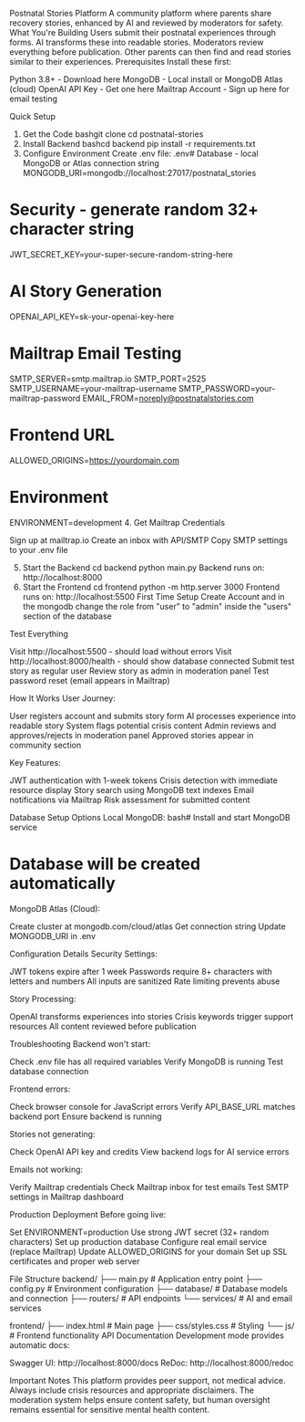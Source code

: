 Postnatal Stories Platform
A community platform where parents share recovery stories, enhanced by AI and reviewed by moderators for safety.
What You're Building
Users submit their postnatal experiences through forms. AI transforms these into readable stories. Moderators review everything before publication. Other parents can then find and read stories similar to their experiences.
Prerequisites
Install these first:

Python 3.8+ - Download here
MongoDB - Local install or MongoDB Atlas (cloud)
OpenAI API Key - Get one here
Mailtrap Account - Sign up here for email testing

Quick Setup
1. Get the Code
bashgit clone <your-repo-url>
cd postnatal-stories
2. Install Backend
bashcd backend
pip install -r requirements.txt
3. Configure Environment
Create .env file:
.env# 
Database - local MongoDB or Atlas connection string
MONGODB_URI=mongodb://localhost:27017/postnatal_stories

# Security - generate random 32+ character string
JWT_SECRET_KEY=your-super-secure-random-string-here

# AI Story Generation
OPENAI_API_KEY=sk-your-openai-key-here

# Mailtrap Email Testing
SMTP_SERVER=smtp.mailtrap.io
SMTP_PORT=2525
SMTP_USERNAME=your-mailtrap-username
SMTP_PASSWORD=your-mailtrap-password
EMAIL_FROM=noreply@postnatalstories.com

# Frontend URL
ALLOWED_ORIGINS=https://yourdomain.com

# Environment
ENVIRONMENT=development
4. Get Mailtrap Credentials

Sign up at mailtrap.io
Create an inbox with API/SMTP
Copy SMTP settings to your .env file

5. Start the Backend
cd backend
python main.py
Backend runs on: http://localhost:8000
6. Start the Frontend
cd frontend
python -m http.server 3000
Frontend runs on: http://localhost:5500
First Time Setup
Create Account and in the mongodb change the role from "user" to "admin" inside the "users" section of the database

Test Everything

Visit http://localhost:5500 - should load without errors
Visit http://localhost:8000/health - should show database connected
Submit test story as regular user
Review story as admin in moderation panel
Test password reset (email appears in Mailtrap)

How It Works
User Journey:

User registers account and submits story form
AI processes experience into readable story
System flags potential crisis content
Admin reviews and approves/rejects in moderation panel
Approved stories appear in community section

Key Features:

JWT authentication with 1-week tokens
Crisis detection with immediate resource display
Story search using MongoDB text indexes
Email notifications via Mailtrap
Risk assessment for submitted content

Database Setup Options
Local MongoDB:
bash# Install and start MongoDB service
# Database will be created automatically
MongoDB Atlas (Cloud):

Create cluster at mongodb.com/cloud/atlas
Get connection string
Update MONGODB_URI in .env

Configuration Details
Security Settings:

JWT tokens expire after 1 week
Passwords require 8+ characters with letters and numbers
All inputs are sanitized
Rate limiting prevents abuse

Story Processing:

OpenAI transforms experiences into stories
Crisis keywords trigger support resources
All content reviewed before publication

Troubleshooting
Backend won't start:

Check .env file has all required variables
Verify MongoDB is running
Test database connection

Frontend errors:

Check browser console for JavaScript errors
Verify API_BASE_URL matches backend port
Ensure backend is running

Stories not generating:

Check OpenAI API key and credits
View backend logs for AI service errors

Emails not working:

Verify Mailtrap credentials
Check Mailtrap inbox for test emails
Test SMTP settings in Mailtrap dashboard

Production Deployment
Before going live:

Set ENVIRONMENT=production
Use strong JWT secret (32+ random characters)
Set up production database
Configure real email service (replace Mailtrap)
Update ALLOWED_ORIGINS for your domain
Set up SSL certificates and proper web server

File Structure
backend/
  ├── main.py              # Application entry point
  ├── config.py            # Environment configuration
  ├── database/            # Database models and connection
  ├── routers/             # API endpoints
  └── services/            # AI and email services

frontend/
  ├── index.html           # Main page
  ├── css/styles.css       # Styling
  └── js/                  # Frontend functionality
API Documentation
Development mode provides automatic docs:

Swagger UI: http://localhost:8000/docs
ReDoc: http://localhost:8000/redoc

Important Notes
This platform provides peer support, not medical advice. Always include crisis resources and appropriate disclaimers. The moderation system helps ensure content safety, but human oversight remains essential for sensitive mental health content.